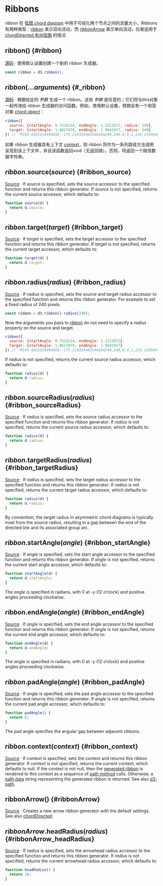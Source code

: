 # Ribbons

ribbon 在 [弦图 chord diagram](../d3-chord.md) 中用于可视化两个节点之间的流量大小，Ribbons 有两种类型：[ribbon](#ribbon) 表示双向流动，而 [ribbonArrow](#ribbonArrow) 表示单向流动，后者适用于 [chordDirected 有向弦图](./chord.md#chordDirected) 的情况

## ribbon() {#ribbon}

[源码](https://github.com/d3/d3-chord/blob/main/src/ribbon.js) · 使用默认设置创建一个新的 ribbon 生成器。

```js
const ribbon = d3.ribbon();
```

## *ribbon*(...*arguments*) {#_ribbon}

[源码](https://github.com/d3/d3-chord/blob/main/src/ribbon.js) · 根据给定的 *参数* 生成一个 ribbon。这些 *参数* 是任意的；它们将与this对象一起传递给 ribbon 生成器的访问函数。例如，使用默认设置，预期会有一个和弦对象 [chord object](./chord.md)：

```js
ribbon({
  source: {startAngle: 0.7524114, endAngle: 1.1212972, radius: 240},
  target: {startAngle: 1.8617078, endAngle: 1.9842927, radius: 240}
}) // "M164.0162810494058,-175.21032946354026A240,240,0,0,1,216.1595644740915,-104.28347273835429Q0,0,229.9158815306728,68.8381247563705A240,240,0,0,1,219.77316791012538,96.43523560788266Q0,0,164.0162810494058,-175.21032946354026Z"
```

如果 ribbon 生成器具有上下文 [context](#ribbon_context)，则 ribbon 将作为一系列路径方法调用呈现到该上下文中，并且该函数返回void（无返回值）。否则，将返回一个路径数据字符串。

## *ribbon*.source(*source*) {#ribbon_source}

[Source](https://github.com/d3/d3-chord/blob/main/src/ribbon.js) · If *source* is specified, sets the source accessor to the specified function and returns this ribbon generator. If *source* is not specified, returns the current source accessor, which defaults to:

```js
function source(d) {
  return d.source;
}
```

## *ribbon*.target(*target*) {#ribbon_target}

[Source](https://github.com/d3/d3-chord/blob/main/src/ribbon.js) · If *target* is specified, sets the target accessor to the specified function and returns this ribbon generator. If *target* is not specified, returns the current target accessor, which defaults to:

```js
function target(d) {
  return d.target;
}
```

## *ribbon*.radius(*radius*) {#ribbon_radius}

[Source](https://github.com/d3/d3-chord/blob/main/src/ribbon.js) · If *radius* is specified, sets the source and target radius accessor to the specified function and returns this ribbon generator. For example to set a fixed radius of 240 pixels:

```js
const ribbon = d3.ribbon().radius(240);
```

Now the arguments you pass to [*ribbon*](#_ribbon) do not need to specify a *radius* property on the source and target.

```js
ribbon({
  source: {startAngle: 0.7524114, endAngle: 1.1212972},
  target: {startAngle: 1.8617078, endAngle: 1.9842927}
}) // "M164.0162810494058,-175.21032946354026A240,240,0,0,1,216.1595644740915,-104.28347273835429Q0,0,229.9158815306728,68.8381247563705A240,240,0,0,1,219.77316791012538,96.43523560788266Q0,0,164.0162810494058,-175.21032946354026Z"
```

If *radius* is not specified, returns the current source radius accessor, which defaults to:

```js
function radius(d) {
  return d.radius;
}
```

## *ribbon*.sourceRadius(*radius*) {#ribbon_sourceRadius}

[Source](https://github.com/d3/d3-chord/blob/main/src/ribbon.js) · If *radius* is specified, sets the source radius accessor to the specified function and returns this ribbon generator. If *radius* is not specified, returns the current source radius accessor, which defaults to:

```js
function radius(d) {
  return d.radius;
}
```

## *ribbon*.targetRadius(*radius*) {#ribbon_targetRadius}

[Source](https://github.com/d3/d3-chord/blob/main/src/ribbon.js) · If *radius* is specified, sets the target radius accessor to the specified function and returns this ribbon generator. If *radius* is not specified, returns the current target radius accessor, which defaults to:

```js
function radius(d) {
  return d.radius;
}
```

By convention, the target radius in asymmetric chord diagrams is typically inset from the source radius, resulting in a gap between the end of the directed link and its associated group arc.

## *ribbon*.startAngle(*angle*) {#ribbon_startAngle}

[Source](https://github.com/d3/d3-chord/blob/main/src/ribbon.js) · If *angle* is specified, sets the start angle accessor to the specified function and returns this ribbon generator. If *angle* is not specified, returns the current start angle accessor, which defaults to:

```js
function startAngle(d) {
  return d.startAngle;
}
```

The *angle* is specified in radians, with 0 at -*y* (12 o’clock) and positive angles proceeding clockwise.

## *ribbon*.endAngle(*angle*) {#ribbon_endAngle}

[Source](https://github.com/d3/d3-chord/blob/main/src/ribbon.js) · If *angle* is specified, sets the end angle accessor to the specified function and returns this ribbon generator. If *angle* is not specified, returns the current end angle accessor, which defaults to:

```js
function endAngle(d) {
  return d.endAngle;
}
```

The *angle* is specified in radians, with 0 at -*y* (12 o’clock) and positive angles proceeding clockwise.

## *ribbon*.padAngle(*angle*) {#ribbon_padAngle}

[Source](https://github.com/d3/d3-chord/blob/main/src/ribbon.js) · If *angle* is specified, sets the pad angle accessor to the specified function and returns this ribbon generator. If *angle* is not specified, returns the current pad angle accessor, which defaults to:

```js
function padAngle() {
  return 0;
}
```

The pad angle specifies the angular gap between adjacent ribbons.

## *ribbon*.context(*context*) {#ribbon_context}

[Source](https://github.com/d3/d3-chord/blob/main/src/ribbon.js) · If *context* is specified, sets the context and returns this ribbon generator. If *context* is not specified, returns the current context, which defaults to null. If the context is not null, then the [generated ribbon](#_ribbon) is rendered to this context as a sequence of [path method](http://www.w3.org/TR/2dcontext/#canvaspathmethods) calls. Otherwise, a [path data](http://www.w3.org/TR/SVG/paths.html#PathData) string representing the generated ribbon is returned. See also [d3-path](../d3-path.md).

## ribbonArrow() {#ribbonArrow}

[Source](https://github.com/d3/d3-chord/blob/main/src/ribbon.js) · Creates a new arrow ribbon generator with the default settings. See also [chordDirected](./chord.md#chordDirected).

## *ribbonArrow*.headRadius(*radius*) {#ribbonArrow_headRadius}

[Source](https://github.com/d3/d3-chord/blob/main/src/ribbon.js) · If *radius* is specified, sets the arrowhead radius accessor to the specified function and returns this ribbon generator. If *radius* is not specified, returns the current arrowhead radius accessor, which defaults to:

```js
function headRadius() {
  return 10;
}
```
